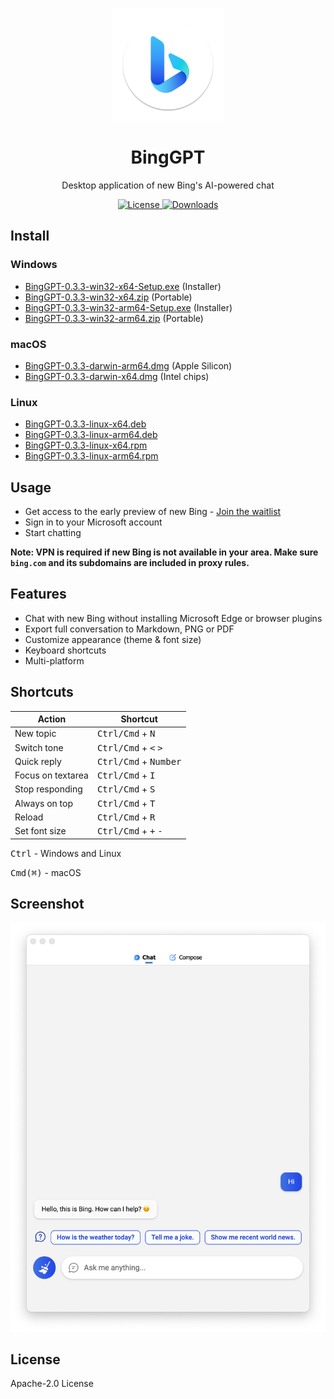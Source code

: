 <p align="center">
  <img width="180" src="./icon.png" alt="BingGPT">
  <h1 align="center">BingGPT</h1>
  <p align="center">Desktop application of new Bing's AI-powered chat</p>
</p>

<p align="center">
  <a href="https://opensource.org/licenses/Apache-2.0">
    <img alt="License" src="https://img.shields.io/badge/license-Apache_2.0-green">
  </a>
  <a href="https://github.com/dice2o/BingGPT/releases">
    <img alt="Downloads" src="https://img.shields.io/github/downloads/dice2o/BingGPT/total?color=blue">
   </a>
</p>

## Install

### Windows

- [BingGPT-0.3.3-win32-x64-Setup.exe](https://github.com/dice2o/BingGPT/releases/download/v0.3.3/BingGPT-0.3.3-win32-x64-Setup.exe) (Installer)
- [BingGPT-0.3.3-win32-x64.zip](https://github.com/dice2o/BingGPT/releases/download/v0.3.3/BingGPT-0.3.3-win32-x64.zip) (Portable)
- [BingGPT-0.3.3-win32-arm64-Setup.exe](https://github.com/dice2o/BingGPT/releases/download/v0.3.3/BingGPT-0.3.3-win32-arm64-Setup.exe) (Installer)
- [BingGPT-0.3.3-win32-arm64.zip](https://github.com/dice2o/BingGPT/releases/download/v0.3.3/BingGPT-0.3.3-win32-arm64.zip) (Portable)

### macOS

- [BingGPT-0.3.3-darwin-arm64.dmg](https://github.com/dice2o/BingGPT/releases/download/v0.3.3/BingGPT-0.3.3-darwin-arm64.dmg) (Apple Silicon)
- [BingGPT-0.3.3-darwin-x64.dmg](https://github.com/dice2o/BingGPT/releases/download/v0.3.3/BingGPT-0.3.3-darwin-x64.dmg) (Intel chips)

### Linux

- [BingGPT-0.3.3-linux-x64.deb](https://github.com/dice2o/BingGPT/releases/download/v0.3.3/BingGPT-0.3.3-linux-x64.deb)
- [BingGPT-0.3.3-linux-arm64.deb](https://github.com/dice2o/BingGPT/releases/download/v0.3.3/BingGPT-0.3.3-linux-arm64.deb)
- [BingGPT-0.3.3-linux-x64.rpm](https://github.com/dice2o/BingGPT/releases/download/v0.3.3/BingGPT-0.3.3-linux-x64.rpm)
- [BingGPT-0.3.3-linux-arm64.rpm](https://github.com/dice2o/BingGPT/releases/download/v0.3.3/BingGPT-0.3.3-linux-arm64.rpm)

## Usage

- Get access to the early preview of new Bing - [Join the waitlist](https://www.bing.com/new)
- Sign in to your Microsoft account
- Start chatting

**Note: VPN is required if new Bing is not available in your area. Make sure `bing.com` and its subdomains are included in proxy rules.**

## Features

- Chat with new Bing without installing Microsoft Edge or browser plugins
- Export full conversation to Markdown, PNG or PDF
- Customize appearance (theme & font size)
- Keyboard shortcuts
- Multi-platform

## Shortcuts

| Action            | Shortcut                                        |
| ----------------- | ----------------------------------------------- |
| New topic         | <kbd>Ctrl/Cmd</kbd> + <kbd>N</kbd>              |
| Switch tone       | <kbd>Ctrl/Cmd</kbd> + <kbd><</kbd> <kbd>></kbd> |
| Quick reply       | <kbd>Ctrl/Cmd</kbd> + <kbd>Number</kbd>         |
| Focus on textarea | <kbd>Ctrl/Cmd</kbd> + <kbd>I</kbd>              |
| Stop responding   | <kbd>Ctrl/Cmd</kbd> + <kbd>S</kbd>              |
| Always on top     | <kbd>Ctrl/Cmd</kbd> + <kbd>T</kbd>              |
| Reload            | <kbd>Ctrl/Cmd</kbd> + <kbd>R</kbd>              |
| Set font size     | <kbd>Ctrl/Cmd</kbd> + <kbd>+</kbd> <kbd>-</kbd> |

<kbd>Ctrl</kbd> - Windows and Linux

<kbd>Cmd(⌘)</kbd> - macOS

## Screenshot

<img width="601" src="./screenshot.png" alt="BingGPT Screenshot">

## License

Apache-2.0 License
